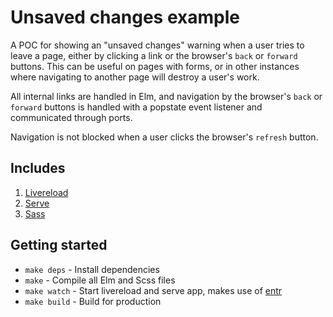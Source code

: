 # Unsaved changes example

A POC for showing an "unsaved changes" warning when a user tries to leave a page, either by clicking a link or the browser's `back` or `forward` buttons. This can be useful on pages with forms, or in other instances where navigating to another page will destroy a user's work. 

All internal links are handled in Elm, and navigation by the browser's `back` or `forward` buttons is handled with a popstate event listener and communicated through ports.

Navigation is not blocked when a user clicks the browser's `refresh` button.


## Includes

1. [Livereload](https://github.com/napcs/node-livereload)
2. [Serve](https://github.com/zeit/serve/)
3. [Sass](https://sass-lang.com/install)

## Getting started

* `make deps` - Install dependencies
* `make` - Compile all Elm and Scss files
* `make watch` - Start livereload and serve app, makes use of [entr](https://formulae.brew.sh/formula-linux/entr)
* `make build` - Build for production

